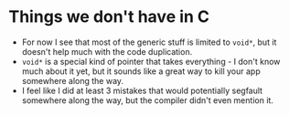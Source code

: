 # Things we don't have in C
- For now I see that most of the generic stuff is limited to `void*`, but it doesn't help much with the code duplication.
- `void*` is a special kind of pointer that takes everything - I don't know much about it yet, but it sounds like a great way to kill your app somewhere along the way.
- I feel like I did at least 3 mistakes that would potentially segfault somewhere along the way, but the compiler didn't even mention it.